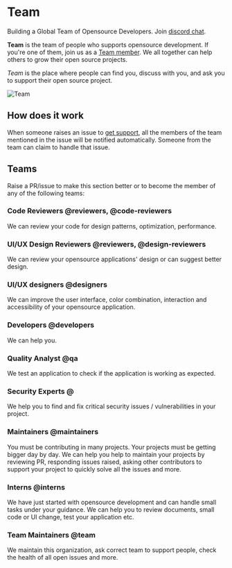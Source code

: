 # Team
Building a Global Team of Opensource Developers. Join [discord chat](https://discord.gg/Rp8FQ7Z).

**Team** is the team of people who supports opensource development. If you're one of them, join us as a [Team member](https://github.com/socialat/team/issues/new?template=support-request.md). We all together can help others to grow their open source projects.

*Team* is the place where people can find you, discuss with you, and ask you to support their open source project.

![Team ](assets/team_vector.svg)

## How does it work
When someone raises an issue to [get support](https://github.com/socialat/team/issues/new?template=support-request.md), all the members of the team mentioned in the issue will be notified automatically. Someone from the team can claim to handle that issue.

## Teams
Raise a PR/issue to make this section better or to become the member of any of the following teams:

### Code Reviewers @reviewers, @code-reviewers
We can review your code for design patterns, optimization, performance.

### UI/UX Design Reviewers @reviewers, @design-reviewers
We can review your opensource applications' design or can suggest better design.

### UI/UX designers @designers
We can improve the user interface, color combination, interaction and accessibility of your opensource application.

### Developers @developers
We can help you.

### Quality Analyst @qa
We test an application to check if the application is working as expected.

### Security Experts @
We help you to find and fix critical security issues / vulnerabilities in your project.

### Maintainers @maintainers
You must be contributing in many projects. Your projects must be getting bigger day by day. We can help you help to maintain your projects by reviewing PR, responding issues raised, asking other contributors to support your project to quickly solve all the issues and more.


### Interns @interns
We have just started with opensource development and can handle small tasks under your guidance. We can help you to review documents, small code or UI change, test your application etc.

### Team Maintainers @team
We maintain this organization, ask correct team to support people, check the health of all open issues and more.
